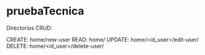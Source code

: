 # pruebaTecnica

Directorios CRUD:

CREATE: home/new-user
READ: home/
UPDATE: home/<id_user>/edit-user/
DELETE: home/<id_user>/delete-user/

